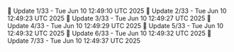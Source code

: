 📌 Update 1/33 - Tue Jun 10 12:49:10 UTC 2025
📌 Update 2/33 - Tue Jun 10 12:49:23 UTC 2025
📌 Update 3/33 - Tue Jun 10 12:49:27 UTC 2025
📌 Update 4/33 - Tue Jun 10 12:49:29 UTC 2025
📌 Update 5/33 - Tue Jun 10 12:49:32 UTC 2025
📌 Update 6/33 - Tue Jun 10 12:49:32 UTC 2025
📌 Update 7/33 - Tue Jun 10 12:49:37 UTC 2025
